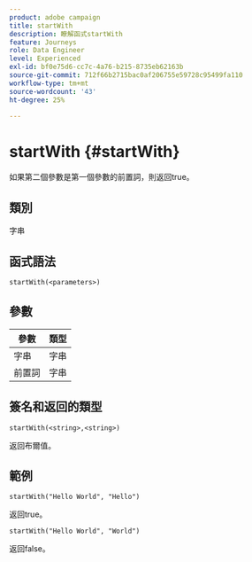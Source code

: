 ```yaml
---
product: adobe campaign
title: startWith
description: 瞭解函式startWith
feature: Journeys
role: Data Engineer
level: Experienced
exl-id: bf0e75d6-cc7c-4a76-b215-8735eb62163b
source-git-commit: 712f66b2715bac0af206755e59728c95499fa110
workflow-type: tm+mt
source-wordcount: '43'
ht-degree: 25%

---
```


# startWith {#startWith}

如果第二個參數是第一個參數的前置詞，則返回true。

## 類別

字串

## 函式語法

`startWith(<parameters>)`

## 參數

| 參數 | 類型 |
|-------------|--------|
| 字串 | 字串 |
| 前置詞 | 字串 |

## 簽名和返回的類型

`startWith(<string>,<string>)`

返回布爾值。

## 範例

`startWith("Hello World", "Hello")`

返回true。

`startWith("Hello World", "World")`

返回false。
